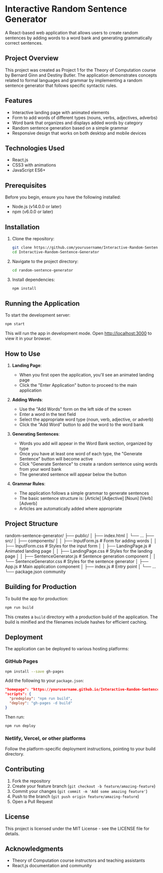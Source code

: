 # Interactive Random Sentence Generator

A React-based web application that allows users to create random sentences by adding words to a word bank and generating grammatically correct sentences.

## Project Overview

This project was created as Project 1 for the Theory of Computation course by Bernard Ginn and Destiny Butler. The application demonstrates concepts related to formal languages and grammar by implementing a random sentence generator that follows specific syntactic rules.

## Features

- Interactive landing page with animated elements
- Form to add words of different types (nouns, verbs, adjectives, adverbs)
- Word bank that organizes and displays added words by category
- Random sentence generation based on a simple grammar
- Responsive design that works on both desktop and mobile devices

## Technologies Used

- React.js
- CSS3 with animations
- JavaScript ES6+

## Prerequisites

Before you begin, ensure you have the following installed:
- Node.js (v14.0.0 or later)
- npm (v6.0.0 or later)

## Installation

1. Clone the repository:
   ```bash
   git clone https://github.com/yourusername/Interactive-Random-Sentence-Generator.git
   cd Interactive-Random-Sentence-Generator
   ```

2. Navigate to the project directory:
   ```bash
   cd random-sentence-generator
   ```

3. Install dependencies:
   ```bash
   npm install
   ```

## Running the Application

To start the development server:

```bash
npm start
```

This will run the app in development mode. Open [http://localhost:3000](http://localhost:3000) to view it in your browser.

## How to Use

1. **Landing Page**:
   - When you first open the application, you'll see an animated landing page
   - Click the "Enter Application" button to proceed to the main application

2. **Adding Words**:
   - Use the "Add Words" form on the left side of the screen
   - Enter a word in the text field
   - Select the appropriate word type (noun, verb, adjective, or adverb)
   - Click the "Add Word" button to add the word to the word bank

3. **Generating Sentences**:
   - Words you add will appear in the Word Bank section, organized by type
   - Once you have at least one word of each type, the "Generate Sentence" button will become active
   - Click "Generate Sentence" to create a random sentence using words from your word bank
   - The generated sentence will appear below the button

4. **Grammar Rules**:
   - The application follows a simple grammar to generate sentences
   - The basic sentence structure is: [Article] [Adjective] [Noun] [Verb] [Adverb]
   - Articles are automatically added where appropriate

## Project Structure
random-sentence-generator/
├── public/
│ ├── index.html
│ └── ...
├── src/
│ ├── components/
│ │ ├── InputForm.js # Form for adding words
│ │ ├── InputForm.css # Styles for the input form
│ │ ├── LandingPage.js # Animated landing page
│ │ ├── LandingPage.css # Styles for the landing page
│ │ ├── SentenceGenerator.js # Sentence generation component
│ │ └── SentenceGenerator.css # Styles for the sentence generator
│ ├── App.js # Main application component
│ ├── index.js # Entry point
│ └── ...
└── package.json
community

## Building for Production

To build the app for production:

```bash
npm run build
```

This creates a `build` directory with a production build of the application. The build is minified and the filenames include hashes for efficient caching.

## Deployment

The application can be deployed to various hosting platforms:

### GitHub Pages
```bash
npm install --save gh-pages
```

Add the following to your `package.json`:
```json
"homepage": "https://yourusername.github.io/Interactive-Random-Sentence-Generator",
"scripts": {
  "predeploy": "npm run build",
  "deploy": "gh-pages -d build"
}
```

Then run:
```bash
npm run deploy
```

### Netlify, Vercel, or other platforms
Follow the platform-specific deployment instructions, pointing to your build directory.

## Contributing

1. Fork the repository
2. Create your feature branch (`git checkout -b feature/amazing-feature`)
3. Commit your changes (`git commit -m 'Add some amazing feature'`)
4. Push to the branch (`git push origin feature/amazing-feature`)
5. Open a Pull Request

## License

This project is licensed under the MIT License - see the LICENSE file for details.

## Acknowledgments

- Theory of Computation course instructors and teaching assistants
- React.js documentation and community
